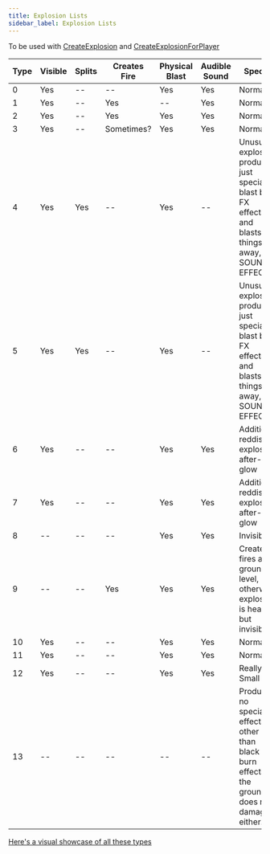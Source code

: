 ```yaml
---
title: Explosion Lists
sidebar_label: Explosion Lists
---
```


To be used with [CreateExplosion](../functions/CreateExplosion) and [CreateExplosionForPlayer](../functions/CreateExplosionForPlayer)

| Type | Visible | Splits | Creates Fire | Physical Blast | Audible Sound | Special                                                                                                  | Range      |
| ---- | ------- | ------ | ------------ | -------------- | ------------- | -------------------------------------------------------------------------------------------------------- | ---------- |
| 0    | Yes     | --     | --           | Yes            | Yes           | Normal                                                                                                   | Large      |
| 1    | Yes     | --     | Yes          | --             | Yes           | Normal                                                                                                   | Normal     |
| 2    | Yes     | --     | Yes          | Yes            | Yes           | Normal                                                                                                   | Large      |
| 3    | Yes     | --     | Sometimes?   | Yes            | Yes           | Normal                                                                                                   | Large      |
| 4    | Yes     | Yes    | --           | Yes            | --            | Unusual explosion, produces just special blast burn FX effects and blasts things away, NO SOUND EFFECTS. | Normal     |
| 5    | Yes     | Yes    | --           | Yes            | --            | Unusual explosion, produces just special blast burn FX effects and blasts things away, NO SOUND EFFECTS. | Normal     |
| 6    | Yes     | --     | --           | Yes            | Yes           | Additional reddish explosion after-glow                                                                  | Very Large |
| 7    | Yes     | --     | --           | Yes            | Yes           | Additional reddish explosion after-glow                                                                  | Huge       |
| 8    | --      | --     | --           | Yes            | Yes           | Invisible                                                                                                | Normal     |
| 9    | --      | --     | Yes          | Yes            | Yes           | Creates fires at ground level, otherwise explosion is heard but invisible.                               | Normal     |
| 10   | Yes     | --     | --           | Yes            | Yes           | Normal                                                                                                   | Large      |
| 11   | Yes     | --     | --           | Yes            | Yes           | Normal                                                                                                   | Small      |
| 12   | Yes     | --     | --           | Yes            | Yes           | Really Small                                                                                             | Very Small |
| 13   | --      | --     | --           | --             | --            | Produces no special effects other than black burn effects on the ground, does no damage either.          | Large      |

[Here's a visual showcase of all these types](https://streamable.com/0w4ed)
